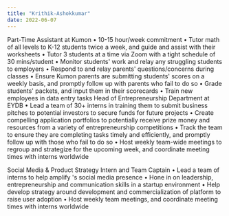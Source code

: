 ```yaml
---
title: "Krithik-Ashokkumar"
date: 2022-06-07
---
```

Part-Time Assistant at Kumon
• 10-15 hour/week commitment
• Tutor math of all levels to K-12 students twice a week, and guide and assist with their worksheets
• Tutor 3 students at a time via Zoom with a tight schedule of 30 mins/student
• Monitor students' work and relay any struggling students to employers
• Respond to and relay parents' questions/concerns during classes 
• Ensure Kumon parents are submitting students' scores on a weekly basis, and promptly follow up with parents who fail to do so
• Grade students' packets, and input them in their scorecards
• Train new employees in data entry tasks
Head of Entrepreneurship Department at EYDB
• Lead a team of 30+ interns in training them to submit business pitches to potential investors to secure funds for future projects
• Create compelling application portfolios to potentially receive prize money and resources from a variety of entrepreneurship competitions
• Track the team to ensure they are completing tasks timely and efficiently, and promptly follow up with those who fail to do so
• Host weekly team-wide meetings to regroup and strategize for the upcoming week, and coordinate meeting times with interns worldwide

Social Media & Product Strategy Intern and Team Captain
• Lead a team of interns to help amplify 's social media presence
• Hone in on leadership, entrepreneurship and communication skills in a startup environment
• Help develop strategy around development and commercialization of platform to raise user adoption
• Host weekly team meetings, and coordinate meeting times with interns worldwide

